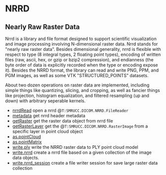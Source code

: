﻿# NRRD

## Nearly Raw Raster Data
 
 Nrrd is a library and file format designed to support scientific 
 visualization and image processing involving N-dimensional raster 
 data. Nrrd stands for "nearly raw raster data". Besides dimensional
 generality, nrrd is flexible with respect to type (8 integral 
 types, 2 floating point types), encoding of written files (raw, 
 ascii, hex, or gzip or bzip2 compression), and endianness (the byte 
 order of data is explicitly recorded when the type or encoding expose
 it). Besides the NRRD format, the library can read and write PNG, PPM, 
 and PGM images, as well as some VTK "STRUCTURED_POINTS" datasets. 
 
 About two dozen operations on raster data are implemented, including
 simple things like quantizing, slicing, and cropping, as well as 
 fancier things like projection, histogram equalization, and filtered
 resampling (up and down) with arbitrary seperable kernels.

+ [nrrdRead](NRRD/nrrdRead.1) open a nrrd @``T:SMRUCC.DICOM.NRRD.FileReader``
+ [metadata](NRRD/metadata.1) get nrrd header metadata
+ [getRaster](NRRD/getRaster.1) get the raster data object from nrrd file
+ [getRasterLayer](NRRD/getRasterLayer.1) get the @``T:SMRUCC.DICOM.NRRD.RasterImage`` from a specific layer in point cloud object
+ [as.pointCloud](NRRD/as.pointCloud.1) 
+ [as.pointMatrix](NRRD/as.pointMatrix.1) 
+ [write.ply](NRRD/write.ply.1) write the NRRD raster data to PLY point cloud model
+ [write.nrrd](NRRD/write.nrrd.1) create a nrrd file based on a given collection of the image data objects.
+ [write.nrrd_session](NRRD/write.nrrd_session.1) create a file writer session for save large raster data collection
